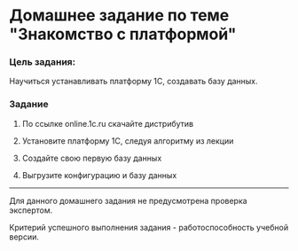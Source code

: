 # Домашнее задание по теме "Знакомство с платформой"


### Цель задания:
Научиться устанавливать платформу 1С, создавать базу данных.


### Задание

1. По ссылке online.1c.ru скачайте дистрибутив

2. Установите платформу 1С, следуя алгоритму из лекции

3. Создайте свою первую базу данных

4. Выгрузите конфигурацию и базу данных

----------

Для данного домашнего задания не предусмотрена проверка экспертом.

Критерий успешного выполнения задания - работоспособность учебной версии.


